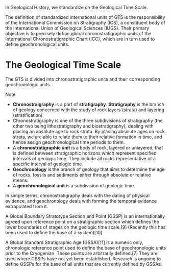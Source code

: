 In Geological History, we standardize on the Geological Time Scale.

The definition of standardized international units of GTS is the responsibility of the International Commission on Stratigraphy (ICS), a constituent body of the International Union of Geological Sciences (IUGS). Their primary objective is to precisely define global chronostratigraphic units of the International Chronostratigraphic Chart (ICC), which are in turn used to define geochronological units.
# The Geological Time Scale
The GTS is divided into chronostratigraphic units and their corresponding geochronologic units.

> [!NOTE]
> - **Chronostraigraphy** is a part of **stratigraphy**. **Stratigraphy** is the branch of geology concerned with the study of rock layers (strata) and layering (stratification).
> - Chronostratigraphy is one of the three subdivisions of stratigraphy (the other two being lithostratigraphy and biostratigraphy), dealing with placing an absolute age to rock strata. By placing absolute ages on rock strata, we are able to relate them to their relative formation in time, and hence assign geochronological time periods to them.
> - A **chronostratigraphic unit** is a body of rock, layered or unlayered, that is defined between stratigraphic horizons which represent specified intervals of geologic time. They include all rocks representative of a specific interval of geologic time.
> - **Geochronology** is the branch of geology that aims to determine the age of rocks, fossils and sediments either through absolute or relative means.
> - A **geochronological unit** is a subdivision of geologic time.

In simple terms, chronostratigraphy deals with the dating of physical evidence, and geochronology deals with forming the temporal evidence extrapolated from it.

A Global Boundary Stratotype Section and Point (GSSP) is an internationally agreed upon reference point on a stratigraphic section which defines the lower boundaries of stages on the geologic time scale.[9] (Recently this has been used to define the base of a system)[10]

A Global Standard Stratigraphic Age (GSSA)[11] is a numeric only, chronologic reference point used to define the base of geochronologic units prior to the Cryogenian. These points are arbitrarily defined.[7] They are used where GSSPs have not yet been established. Research is ongoing to define GSSPs for the base of all units that are currently defined by GSSAs. 